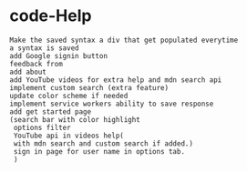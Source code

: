 # code-Help
    Make the saved syntax a div that get populated everytime
    a syntax is saved
    add Google signin button
    feedback from
    add about
    add YouTube videos for extra help and mdn search api
    implement custom search (extra feature)
    update color scheme if needed
    implement service workers ability to save response
    add get started page
    (search bar with color highlight 
     options filter
     YouTube api in videos help(
     with mdn search and custom search if added.)
     sign in page for user name in options tab.
     )
